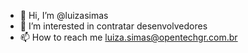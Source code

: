 - 👋 Hi, I’m @luizasimas
- 👀 I’m interested in contratar desenvolvedores
- 📫 How to reach me luiza.simas@opentechgr.com.br

<!---
luizasimas/luizasimas is a ✨ special ✨ repository because its `README.md` (this file) appears on your GitHub profile.
You can click the Preview link to take a look at your changes.
--->
